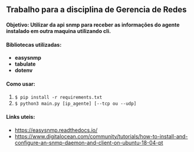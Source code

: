 ## **Trabalho para a disciplina de Gerencia de Redes**

#### Objetivo: Utilizar da api __snmp__ para receber as informações do agente instalado em outra maquina utilizando cli.

#### Bibliotecas utilizadas: 
- **easysnmp**
- **tabulate**
- **dotenv**

#### Como usar:


1. `$ pip install -r requirements.txt`
2. `$ python3 main.py [ip_agente] [--tcp ou --udp]`

#### Links uteis:

- https://easysnmp.readthedocs.io/
- https://www.digitalocean.com/community/tutorials/how-to-install-and-configure-an-snmp-daemon-and-client-on-ubuntu-18-04-pt

